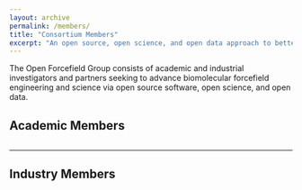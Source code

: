 ```yaml
---
layout: archive
permalink: /members/
title: "Consortium Members"
excerpt: "An open source, open science, and open data approach to better biomolecular forcefields"
---
```


The Open Forcefield Group consists of academic and industrial investigators and partners seeking to advance biomolecular forcefield engineering and science via open source software, open science, and open data.

## Academic Members

<figure style="width: 800px" class="align-center">
  <img src="{{ site.url }}{{ site.baseurl }}/assets/images/Academic_People.jpg" alt="">
</figure>

---

## Industry Members

<figure style="width: 800px" class="align-center">
  <img src="{{ site.url }}{{ site.baseurl }}/assets/images/Industry_People.jpg" alt="">
</figure>
